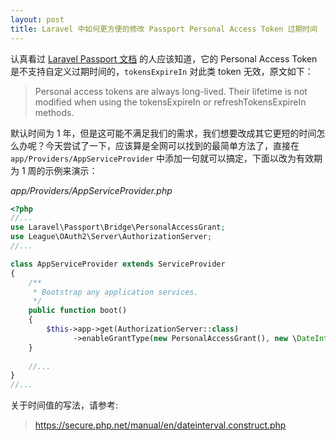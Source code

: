 ```yaml
---
layout: post
title: Laravel 中如何更方便的修改 Passport Personal Access Token 过期时间
---
```


认真看过 [Laravel Passport 文档](https://laravel.com/docs/5.7/passport#configuration) 的人应该知道，它的 Personal Access Token 是不支持自定义过期时间的，`tokensExpireIn` 对此类 token 无效，原文如下：

> Personal access tokens are always long-lived. Their lifetime is not modified when using the tokensExpireIn or refreshTokensExpireIn methods.

默认时间为 1 年，但是这可能不满足我们的需求，我们想要改成其它更短的时间怎么办呢？今天尝试了一下，应该算是全网可以找到的最简单方法了，直接在 `app/Providers/AppServiceProvider` 中添加一句就可以搞定，下面以改为有效期为 1 周的示例来演示：

*app/Providers/AppServiceProvider.php*
```php
<?php
//...
use Laravel\Passport\Bridge\PersonalAccessGrant;
use League\OAuth2\Server\AuthorizationServer;
//...

class AppServiceProvider extends ServiceProvider
{
    /**
     * Bootstrap any application services.
     */
    public function boot()
    {
        $this->app->get(AuthorizationServer::class)
              ->enableGrantType(new PersonalAccessGrant(), new \DateInterval('P1W'));
    }
   
    //...
}
//...
```

关于时间值的写法，请参考:
> https://secure.php.net/manual/en/dateinterval.construct.php
